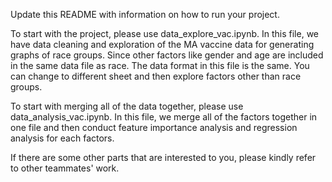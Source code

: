 Update this README with information on how to run your project. 

To start with the project, please use data_explore_vac.ipynb. In this file, we have data cleaning and exploration of the MA vaccine data for generating graphs of race groups. Since other factors like gender and age are included in the same data file as race. The data format in this file is the same. You can change to different sheet and then explore factors other than race groups. 

To start with merging all of the data together, please use data_analysis_vac.ipynb. In this file, we merge all of the factors together in one file and then conduct feature importance analysis and regression analysis for each factors. 

If there are some other parts that are interested to you, please kindly refer to other teammates' work. 
